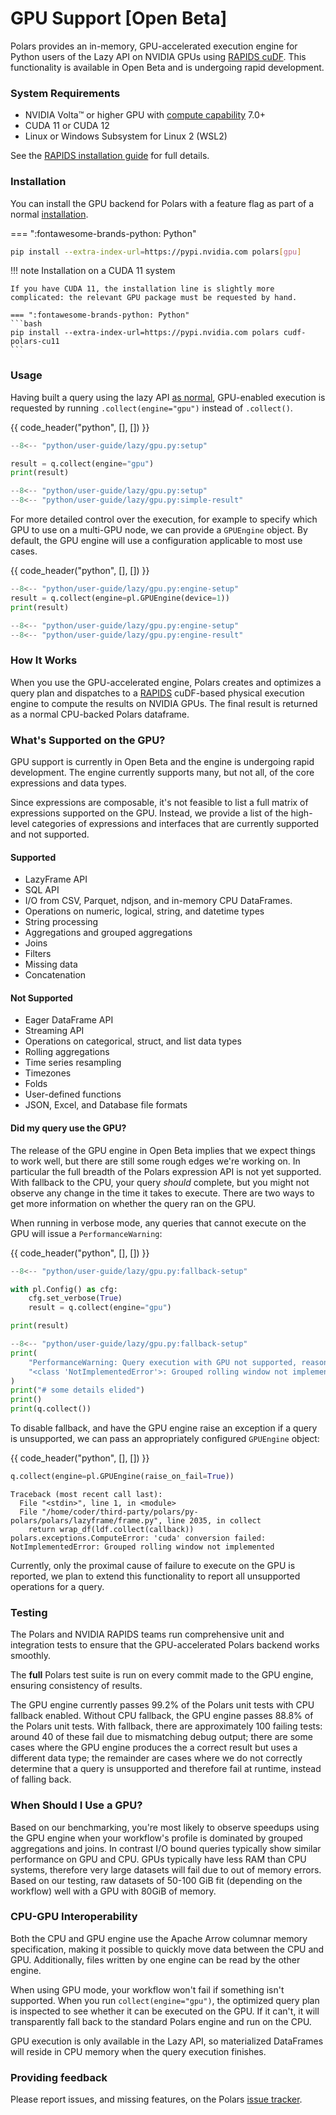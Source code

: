 # GPU Support [Open Beta]

Polars provides an in-memory, GPU-accelerated execution engine for Python users of the Lazy API on NVIDIA GPUs using [RAPIDS cuDF](https://docs.rapids.ai/api/cudf/stable/). This functionality is available in Open Beta and is undergoing rapid development.

### System Requirements

- NVIDIA Volta™ or higher GPU with [compute capability](https://developer.nvidia.com/cuda-gpus) 7.0+
- CUDA 11 or CUDA 12
- Linux or Windows Subsystem for Linux 2 (WSL2)

See the [RAPIDS installation guide](https://docs.rapids.ai/install#system-req) for full details.

### Installation

You can install the GPU backend for Polars with a feature flag as part of a normal [installation](installation.md).

=== ":fontawesome-brands-python: Python"

```bash
pip install --extra-index-url=https://pypi.nvidia.com polars[gpu]
```

!!! note Installation on a CUDA 11 system

    If you have CUDA 11, the installation line is slightly more complicated: the relevant GPU package must be requested by hand.

    === ":fontawesome-brands-python: Python"
    ```bash
    pip install --extra-index-url=https://pypi.nvidia.com polars cudf-polars-cu11
    ```

### Usage

Having built a query using the lazy API [as normal](lazy/index.md), GPU-enabled execution is requested by running `.collect(engine="gpu")` instead of `.collect()`.

{{ code_header("python", [], []) }}

```python
--8<-- "python/user-guide/lazy/gpu.py:setup"

result = q.collect(engine="gpu")
print(result)
```

```python exec="on" result="text" session="user-guide/lazy"
--8<-- "python/user-guide/lazy/gpu.py:setup"
--8<-- "python/user-guide/lazy/gpu.py:simple-result"
```

For more detailed control over the execution, for example to specify which GPU to use on a multi-GPU node, we can provide a `GPUEngine` object. By default, the GPU engine will use a configuration applicable to most use cases.

{{ code_header("python", [], []) }}

```python
--8<-- "python/user-guide/lazy/gpu.py:engine-setup"
result = q.collect(engine=pl.GPUEngine(device=1))
print(result)
```

```python exec="on" result="text" session="user-guide/lazy"
--8<-- "python/user-guide/lazy/gpu.py:engine-setup"
--8<-- "python/user-guide/lazy/gpu.py:engine-result"
```

### How It Works

When you use the GPU-accelerated engine, Polars creates and optimizes a query plan and dispatches to a [RAPIDS](https://rapids.ai/) cuDF-based physical execution engine to compute the results on NVIDIA GPUs. The final result is returned as a normal CPU-backed Polars dataframe.

### What's Supported on the GPU?

GPU support is currently in Open Beta and the engine is undergoing rapid development. The engine currently supports many, but not all, of the core expressions and data types.

Since expressions are composable, it's not feasible to list a full matrix of expressions supported on the GPU. Instead, we provide a list of the high-level categories of expressions and interfaces that are currently supported and not supported.

#### Supported

- LazyFrame API
- SQL API
- I/O from CSV, Parquet, ndjson, and in-memory CPU DataFrames.
- Operations on numeric, logical, string, and datetime types
- String processing
- Aggregations and grouped aggregations
- Joins
- Filters
- Missing data
- Concatenation

#### Not Supported

- Eager DataFrame API
- Streaming API
- Operations on categorical, struct, and list data types
- Rolling aggregations
- Time series resampling
- Timezones
- Folds
- User-defined functions
- JSON, Excel, and Database file formats

#### Did my query use the GPU?

The release of the GPU engine in Open Beta implies that we expect things to work well, but there are still some rough edges we're working on. In particular the full breadth of the Polars expression API is not yet supported. With fallback to the CPU, your query _should_ complete, but you might not observe any change in the time it takes to execute. There are two ways to get more information on whether the query ran on the GPU.

When running in verbose mode, any queries that cannot execute on the GPU will issue a `PerformanceWarning`:

{{ code_header("python", [], []) }}

```python
--8<-- "python/user-guide/lazy/gpu.py:fallback-setup"

with pl.Config() as cfg:
    cfg.set_verbose(True)
    result = q.collect(engine="gpu")

print(result)
```

```python exec="on" result="text" session="user-guide/lazy"
--8<-- "python/user-guide/lazy/gpu.py:fallback-setup"
print(
    "PerformanceWarning: Query execution with GPU not supported, reason: \n"
    "<class 'NotImplementedError'>: Grouped rolling window not implemented"
)
print("# some details elided")
print()
print(q.collect())
```

To disable fallback, and have the GPU engine raise an exception if a query is unsupported, we can pass an appropriately configured `GPUEngine` object:

{{ code_header("python", [], []) }}

```python
q.collect(engine=pl.GPUEngine(raise_on_fail=True))
```

```pytb
Traceback (most recent call last):
  File "<stdin>", line 1, in <module>
  File "/home/coder/third-party/polars/py-polars/polars/lazyframe/frame.py", line 2035, in collect
    return wrap_df(ldf.collect(callback))
polars.exceptions.ComputeError: 'cuda' conversion failed: NotImplementedError: Grouped rolling window not implemented
```

Currently, only the proximal cause of failure to execute on the GPU is reported, we plan to extend this functionality to report all unsupported operations for a query.

### Testing

The Polars and NVIDIA RAPIDS teams run comprehensive unit and integration tests to ensure that the GPU-accelerated Polars backend works smoothly.

The **full** Polars test suite is run on every commit made to the GPU engine, ensuring consistency of results.

The GPU engine currently passes 99.2% of the Polars unit tests with CPU fallback enabled. Without CPU fallback, the GPU engine passes 88.8% of the Polars unit tests. With fallback, there are approximately 100 failing tests: around 40 of these fail due to mismatching debug output; there are some cases where the GPU engine produces the a correct result but uses a different data type; the remainder are cases where we do not correctly determine that a query is unsupported and therefore fail at runtime, instead of falling back.

### When Should I Use a GPU?

Based on our benchmarking, you're most likely to observe speedups using the GPU engine when your workflow's profile is dominated by grouped aggregations and joins. In contrast I/O bound queries typically show similar performance on GPU and CPU. GPUs typically have less RAM than CPU systems, therefore very large datasets will fail due to out of memory errors. Based on our testing, raw datasets of 50-100 GiB fit (depending on the workflow) well with a GPU with 80GiB of memory.

### CPU-GPU Interoperability

Both the CPU and GPU engine use the Apache Arrow columnar memory specification, making it possible to quickly move data between the CPU and GPU. Additionally, files written by one engine can be read by the other engine.

When using GPU mode, your workflow won't fail if something isn't supported. When you run `collect(engine="gpu")`, the optimized query plan is inspected to see whether it can be executed on the GPU. If it can't, it will transparently fall back to the standard Polars engine and run on the CPU.

GPU execution is only available in the Lazy API, so materialized DataFrames will reside in CPU memory when the query execution finishes.

### Providing feedback

Please report issues, and missing features, on the Polars [issue tracker](https://github.com/pola-rs/polars/issues).
